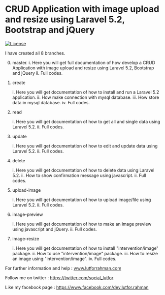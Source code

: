 # CRUD Application with image upload and resize using Laravel 5.2, Bootstrap and jQuery

[![License](https://poser.pugx.org/laravel/framework/license.svg)](https://packagist.org/packages/laravel/framework)

I have created all 8 branches.

0. master.
   i. Here you will get full documentation of how develop a CRUD Application with image upload and resize using Laravel 5.2, Bootstrap and jQuery
   ii. Full codes.

1. create

   i. Here you will get documentation of how to install and run a Laravel 5.2 application.
   ii. How make connection with mysql database.
   iii. How store data in mysql database.
   iv. Full codes.
   
2. read

   i. Here you will get documentation of how to get all and single data using Laravel 5.2.
   ii. Full codes.
 
3. update

   i. Here you will get documentation of how to edit and update data using Laravel 5.2.
   ii. Full codes.
   
4. delete

   i. Here you will get documentation of how to delete data using Laravel 5.2.
   ii. How to show confirmation message using javascript.
   ii. Full codes.
   
5. upload-image

   i. Here you will get documentation of how to upload image/file using Laravel 5.2.
   ii. Full codes.
   
6. image-preview

   i. Here you will get documentation of how to make an image preview using javascript and jQuery.
   ii. Full codes.
   
7. image-resize

   i. Here you will get documentation of how to install "intervention/image" package.
   ii. How to use "intervention/image" package.
   iii. How to resize an image using "intervention/image".
   iv. Full codes.
   
   
For further information and help : www.lutforrahman.com

Follow me on twitter : https://twitter.com/social_lutfor

Like my facebook page : https://www.facebook.com/dev.lutfor.rahman